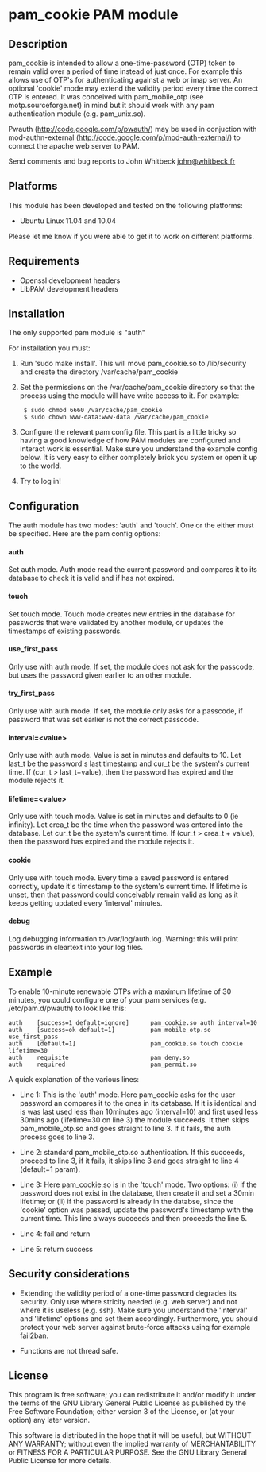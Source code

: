 pam_cookie PAM module
======================

Description
-----------

pam\_cookie is intended to allow a one-time-password (OTP) token to 
remain valid over a period of time instead of just once. For example 
this allows use of OTP's for authenticating against a web or imap
server. An optional 'cookie' mode may extend the validity period every
time the correct OTP is entered. It was conceived with pam_mobile_otp
(see motp.sourceforge.net) in mind but it should work with any pam
authentication module (e.g. pam_unix.so). 

Pwauth (http://code.google.com/p/pwauth/) may be used in conjuction
with mod-authn-external (http://code.google.com/p/mod-auth-external/)
to connect the apache web server to PAM.

Send comments and bug reports to John Whitbeck <john@whitbeck.fr>

Platforms
---------

This module has been developed and tested on the following platforms:
* Ubuntu Linux 11.04 and 10.04

Please let me know if you were able to get it to work on different
platforms.


Requirements
-----------
* Openssl development headers
* LibPAM development headers


Installation
------------

The only supported pam module is "auth"

For installation you must:

1. Run 'sudo make install'. This will move pam_cookie.so to
   /lib/security and create the directory /var/cache/pam_cookie

2. Set the permissions on the /var/cache/pam_cookie directory so
that the process using the module will have write access to
it. For example:

        $ sudo chmod 6660 /var/cache/pam_cookie
        $ sudo chown www-data:www-data /var/cache/pam_cookie

3. Configure the relevant pam config file. This part is a little
tricky so having a good knowledge of how PAM modules are
configured and interact work is essential. Make sure you
understand the example config below. It is very easy to either
completely brick you system or open it up to the world.

4. Try to log in!



Configuration
-------------

The auth module has two modes: 'auth' and 'touch'. One or the either
must be specified. Here are the pam config options:

#### auth 
Set auth mode. Auth mode read the current password and compares it
to its database to check it is valid and if has not expired.


#### touch
Set touch mode. Touch mode creates new entries in the database
for passwords that were validated by another module, or updates
the timestamps of existing passwords.


#### use\_first\_pass       
Only use with auth mode. If set, the module does not ask for
the passcode, but uses the password given earlier to an other
module.


#### try\_first\_pass
Only use with auth mode. If set, the module only asks for a
passcode, if password that was set earlier is not the correct
passcode.


#### interval=&lt;value&gt;
Only use with auth mode. Value is set in minutes and defaults
to 10. Let last_t be the password's last timestamp and cur_t
be the system's current time. If (cur_t > last_t+value), then
the password has expired and the module rejects it.


#### lifetime=&lt;value&gt;
Only use with touch mode. Value is set in minutes and defaults
to 0 (ie infinity). Let crea_t be the time when the password
was entered into the database. Let cur_t be the system's
current time. If (cur_t > crea_t + value), then the password
has expired and the module rejects it.


#### cookie
Only use with touch mode. Every time a saved password is
entered correctly, update it's timestamp to the system's
current time. If lifetime is unset, then that password could
conceivably remain valid as long as it keeps getting updated
every 'interval' minutes.


#### debug
Log debugging information to /var/log/auth.log. Warning: this
will print passwords in cleartext into your log files.



Example
-------

To enable 10-minute renewable OTPs with a maximum lifetime of 30 minutes, you could configure one of your pam services (e.g. /etc/pam.d/pwauth) to look like this:


    auth	[success=1 default=ignore]      pam_cookie.so auth interval=10
    auth	[success=ok default=1]          pam_mobile_otp.so use_first_pass
    auth	[default=1]                     pam_cookie.so touch cookie lifetime=30
    auth	requisite                       pam_deny.so
    auth	required                        pam_permit.so


A quick explanation of the various lines:

* Line 1: This is the 'auth' mode. Here pam_cookie asks for the user
password an compares it to the ones in its database. If it is
identical and is was last used less than 10minutes ago (interval=10)
and first used less 30mins ago (lifetime=30 on line 3) the module
succeeds. It then skips pam_mobile_otp.so and goes straight to line 3.
If it fails, the auth process goes to line 3.

* Line 2: standard pam_mobile_otp.so authentication. If this succeeds,
proceed to line 3, if it fails, it skips line 3 and goes straight to
line 4 (default=1 param).

* Line 3: Here pam_cookie.so is in the 'touch' mode. Two options: (i) if the password
does not exist in the database, then create it and set a 30min
lifetime; or (ii) if the password is already in the databse, since the
'cookie' option was passed, update the password's timestamp with the
current time. This line always succeeds and then proceeds the line 5.

* Line 4: fail and return

* Line 5: return success



Security considerations
-----------------------

* Extending the validity period of a one-time password degrades its
  security. Only use where striclty needed (e.g. web server) and not
  where it is useless (e.g. ssh). Make sure you understand the
  'interval' and 'lifetime' options and set them
  accordingly. Furthermore, you should protect your web server against
  brute-force attacks using for example fail2ban.

* Functions are not thread safe.


License
-------

This program is free software; you can redistribute it and/or
modify it under the terms of the GNU Library General Public
License as published by the Free Software Foundation; either
version 3 of the License, or (at your option) any later version.

This software is distributed in the hope that it will be useful,
but WITHOUT ANY WARRANTY; without even the implied warranty of
MERCHANTABILITY or FITNESS FOR A PARTICULAR PURPOSE.  See the GNU
Library General Public License for more details.

